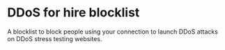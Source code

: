 # DDoS for hire blocklist
A blocklist to block people using your connection to launch DDoS attacks on DDoS stress testing websites.
